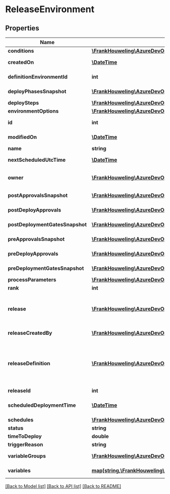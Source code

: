 # ReleaseEnvironment

## Properties
Name | Type | Description | Notes
------------ | ------------- | ------------- | -------------
**conditions** | [**\FrankHouweling\AzureDevOpsClient\Release\Model\ReleaseCondition[]**](ReleaseCondition.md) | Gets list of conditions. | [optional] 
**createdOn** | [**\DateTime**](\DateTime.md) | Gets date on which it got created. | [optional] 
**definitionEnvironmentId** | **int** | Gets definition environment id. | [optional] 
**deployPhasesSnapshot** | [**\FrankHouweling\AzureDevOpsClient\Release\Model\DeployPhase[]**](DeployPhase.md) | Gets list of deploy phases snapshot. | [optional] 
**deploySteps** | [**\FrankHouweling\AzureDevOpsClient\Release\Model\DeploymentAttempt[]**](DeploymentAttempt.md) | Gets deploy steps. | [optional] 
**environmentOptions** | [**\FrankHouweling\AzureDevOpsClient\Release\Model\EnvironmentOptions**](EnvironmentOptions.md) | Gets environment options. | [optional] 
**id** | **int** | Gets the unique identifier of this field. | [optional] 
**modifiedOn** | [**\DateTime**](\DateTime.md) | Gets date on which it got modified. | [optional] 
**name** | **string** | Gets name. | [optional] 
**nextScheduledUtcTime** | [**\DateTime**](\DateTime.md) | Gets next scheduled UTC time. | [optional] 
**owner** | [**\FrankHouweling\AzureDevOpsClient\Release\Model\IdentityRef**](IdentityRef.md) | Gets the identity who is owner for release environment. | [optional] 
**postApprovalsSnapshot** | [**\FrankHouweling\AzureDevOpsClient\Release\Model\ReleaseDefinitionApprovals**](ReleaseDefinitionApprovals.md) | Gets list of post deploy approvals snapshot. | [optional] 
**postDeployApprovals** | [**\FrankHouweling\AzureDevOpsClient\Release\Model\ReleaseApproval[]**](ReleaseApproval.md) | Gets list of post deploy approvals. | [optional] 
**postDeploymentGatesSnapshot** | [**\FrankHouweling\AzureDevOpsClient\Release\Model\ReleaseDefinitionGatesStep**](ReleaseDefinitionGatesStep.md) | Post deployment gates snapshot data. | [optional] 
**preApprovalsSnapshot** | [**\FrankHouweling\AzureDevOpsClient\Release\Model\ReleaseDefinitionApprovals**](ReleaseDefinitionApprovals.md) | Gets list of pre deploy approvals snapshot. | [optional] 
**preDeployApprovals** | [**\FrankHouweling\AzureDevOpsClient\Release\Model\ReleaseApproval[]**](ReleaseApproval.md) | Gets list of pre deploy approvals. | [optional] 
**preDeploymentGatesSnapshot** | [**\FrankHouweling\AzureDevOpsClient\Release\Model\ReleaseDefinitionGatesStep**](ReleaseDefinitionGatesStep.md) | Pre deployment gates snapshot data. | [optional] 
**processParameters** | [**\FrankHouweling\AzureDevOpsClient\Release\Model\ProcessParameters**](ProcessParameters.md) | Gets process parameters. | [optional] 
**rank** | **int** | Gets rank. | [optional] 
**release** | [**\FrankHouweling\AzureDevOpsClient\Release\Model\ReleaseShallowReference**](ReleaseShallowReference.md) | Gets release reference which specifies the reference of the release to which this release environment is associated. | [optional] 
**releaseCreatedBy** | [**\FrankHouweling\AzureDevOpsClient\Release\Model\IdentityRef**](IdentityRef.md) | Gets the identity who created release. | [optional] 
**releaseDefinition** | [**\FrankHouweling\AzureDevOpsClient\Release\Model\ReleaseDefinitionShallowReference**](ReleaseDefinitionShallowReference.md) | Gets releaseDefinitionReference which specifies the reference of the release definition to which this release environment is associated. | [optional] 
**releaseId** | **int** | Gets release id. | [optional] 
**scheduledDeploymentTime** | [**\DateTime**](\DateTime.md) | Gets schedule deployment time of release environment. | [optional] 
**schedules** | [**\FrankHouweling\AzureDevOpsClient\Release\Model\ReleaseSchedule[]**](ReleaseSchedule.md) | Gets list of schedules. | [optional] 
**status** | **string** | Gets environment status. | [optional] 
**timeToDeploy** | **double** | Gets time to deploy. | [optional] 
**triggerReason** | **string** | Gets trigger reason. | [optional] 
**variableGroups** | [**\FrankHouweling\AzureDevOpsClient\Release\Model\VariableGroup[]**](VariableGroup.md) | Gets the list of variable groups. | [optional] 
**variables** | [**map[string,\FrankHouweling\AzureDevOpsClient\Release\Model\ConfigurationVariableValue]**](ConfigurationVariableValue.md) | Gets the dictionary of variables. | [optional] 

[[Back to Model list]](../README.md#documentation-for-models) [[Back to API list]](../README.md#documentation-for-api-endpoints) [[Back to README]](../README.md)


